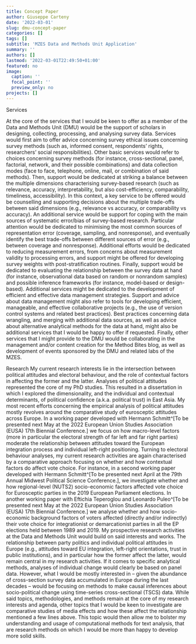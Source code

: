 ```yaml
---
title: Concept Paper
author: Giuseppe Carteny
date: '2022-03-01'
slug: dmu-concept-paper
categories: []
tags: []
subtitle: 'MZES Data and Methods Unit Application'
summary: ''
authors: []
lastmod: '2022-03-01T22:49:50+01:00'
featured: no
image:
  caption: ''
  focal_point: ''
  preview_only: no
projects: []
---
```

Services  

At the core of the services that I would be keen to offer as a member of the Data and Methods Unit (DMU) would be the support of scholars in designing, collecting, processing, and analysing  survey data. Services would first aim to offer advice concerning survey ethical issues concerning survey methods (such as, informed consent, respondents’ rights, researchers’ social responsibilities). Other basic services would refer to choices concerning survey methods (for instance, cross-sectional, panel, factorial, network, and their possible combinations) and data collection modes (face to face, telephone, online, mail, or combination of said methods). Then, support would be dedicated at striking a balance between the multiple dimensions characterising survey-based research (such as relevance, accuracy, interpretability, but also cost-efficiency, comparability, timeliness, accessibility). In this context, a key service to be offered would be counselling and supporting decisions about the multiple trade-offs between said dimensions (e.g., relevance vs accuracy, or comparability vs accuracy). An additional service would be support for coping with the main sources of systematic error/bias of survey-based research. Particular attention would be dedicated to minimising the most common sources of representation error (coverage, sampling, and nonresponse), and eventually identify the best trade-offs between different sources of error (e.g., between coverage and nonresponse). Additional efforts would be dedicated to reducing measurement errors, from concerns about measurement validity to processing errors, and support might be offered for  developing survey weights with post-stratification routines. Finally, support would be dedicated to evaluating the relationship between the survey data at hand (for instance, observational data based on random or nonrandom samples) and possible inference frameworks (for instance, model-based or design-based). 
Additional services might be dedicated to the development of efficient and effective data management strategies. Support and advice about data management might also refer to tools for developing efficient, manageable, and effective collaborative projects (e.g., the use of version control systems and related best practices). Best practices concerning data wrangling, and merging with additional data sources, as well as advice about alternative analytical methods for the data at hand, might also be additional services that I would be happy to offer if requested.
Finally, other services that I might provide to the DMU would be collaborating in the management and/or content creation for the Method Bites blog, as well as development of events sponsored by the DMU and related labs of the MZES.

Research
My current research interests lie in the intersection between political attitudes and electoral behaviour, and the role of contextual factors in affecting the former and the latter.
Analyses of political attitudes represented the core of my PhD studies. This resulted in a dissertation in which I explored the dimensionality, and the individual and contextual determinants, of political confidence (a.k.a. political trust) in East Asia. My most recent efforts concerning the empirical analysis of political attitudes mostly revolves around the comparative study of eurosceptic attitudes across Europe. In a working paper developed with Hermann Schmitt^[To be presented next May at the 2022 European Union Studies Association (EUSA) 17th Biennial Conference.] we focus on how macro-level factors (more in particular the electoral strength of far left and far right parties) moderate the relationship between attitudes toward the European integration process and individual left-right positioning. Turning to electoral behaviour analyses, my current research activities are again characterised by a comparative approach focusing on whether and how contextual factors do affect vote choice. For instance, in a second working paper developed with Hermann Schmitt^[To be presented next April at the 79th Annual Midwest Political Science Conference.], we investigate whether and how regional-level (NUTS2) socio-economic factors affected vote choice for Eurosceptic parties in the 2019 European Parliament  elections. In another working paper with Eftichia Teperoglou and Leonardo Puleo^[To be presented next May at the 2022 European Union Studies Association (EUSA) 17th Biennial Conference.] we analyse whether and how socio-economic background factors of voters affected (directly and/or indirectly) their vote choice for integrationist or demarcationist parties in all the EP elections held between 1989 and 2019. 
My prospective research activities at the Data and Methods Unit would build on said interests and works. The relationship between party politics and individual political attitudes in Europe (e.g., attitudes toward EU integration, left-right orientations, trust in public institutions), and in particular how the former affect the latter, would remain central in my research activities. If it comes to specific analytical methods, analyses of individual change would clearly be based on panel data. However, what I would be mostly interested in – given the abundance of cross-section survey data accumulated in Europe during the last decades  – would be focusing on methods to make causal inferences about socio-political  change using time-series cross-sectional (TSCS) data. 
While said topics, methodologies, and methods remain at the core of my research interests and agenda, other topics that I would be keen to investigate are comparative studies of media effects and how these affect the relationship mentioned a few lines above. This topic would then allow me to bolster my understanding and usage of computational methods for text analysis, that are research methods on which I would be more than happy to develop more solid skills.
 
